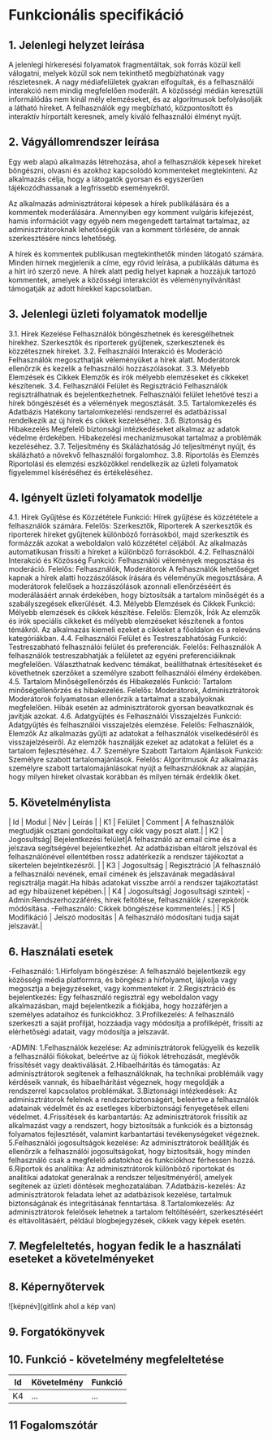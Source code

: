 # Funkcionális specifikáció
## 1. Jelenlegi helyzet leírása
A jelenlegi hírkeresési folyamatok fragmentáltak, sok forrás közül kell válogatni, melyek közül sok nem tekinthető megbízhatónak vagy részletesnek. A nagy médiafelületek gyakran elfogultak, és a felhasználói interakció nem mindig megfelelően moderált. A közösségi médián keresztüli informálódás nem kínál mély elemzéseket, és az algoritmusok befolyásolják a látható híreket. A felhasználók egy megbízható, központosított és interaktív hírportált keresnek, amely kiváló felhasználói élményt nyújt.
## 2. Vágyállomrendszer leírása
Egy web alapú alkalmazás létrehozása, ahol a felhasználók képesek híreket böngészni, olvasni és azokhoz kapcsolódó kommenteket megtekinteni. Az alkalmazás célja, hogy a látogatók gyorsan és egyszerűen tájékozódhassanak a legfrissebb eseményekről.

Az alkalmazás adminisztrátorai képesek a hírek publikálására és a kommentek moderálására. Amennyiben egy komment vulgáris kifejezést, hamis információt vagy egyéb nem megengedett tartalmat tartalmaz, az adminisztrátoroknak lehetőségük van a komment törlésére, de annak szerkesztésére nincs lehetőség.

A hírek és kommentek publikusan megtekinthetők minden látogató számára. Minden hírnek megjelenik a címe, egy rövid leírása, a publikálás dátuma és a hírt író szerző neve. A hírek alatt pedig helyet kapnak a hozzájuk tartozó kommentek, amelyek a közösségi interakciót és véleménynyilvánítást támogatják az adott hírekkel kapcsolatban.
## 3. Jelenlegi üzleti folyamatok modellje
3.1. Hírek Kezelése
Felhasználók böngészhetnek és keresgélhetnek hírekhez.
Szerkesztők és riporterek gyűjtenek, szerkesztenek és közzétesznek híreket.
3.2. Felhasználói Interakció és Moderáció
Felhasználók megoszthatják véleményüket a hírek alatt.
Moderátorok ellenőrzik és kezelik a felhasználói hozzászólásokat.
3.3. Mélyebb Elemzések és Cikkek
Elemzők és írók mélyebb elemzéseket és cikkeket készítenek.
3.4. Felhasználói Felület és Regisztráció
Felhasználók regisztrálhatnak és bejelentkezhetnek.
Felhasználói felület lehetővé teszi a hírek böngészését és a vélemények megosztását.
3.5. Tartalomkezelés és Adatbázis
Hatékony tartalomkezelési rendszerrel és adatbázissal rendelkezik az új hírek és cikkek kezeléséhez.
3.6. Biztonság és Hibakezelés
Megfelelő biztonsági intézkedéseket alkalmaz az adatok védelme érdekében.
Hibakezelési mechanizmusokat tartalmaz a problémák kezeléséhez.
3.7. Teljesítmény és Skálázhatóság
Jó teljesítményt nyújt, és skálázható a növekvő felhasználói forgalomhoz.
3.8. Riportolás és Elemzés
Riportolási és elemzési eszközökkel rendelkezik az üzleti folyamatok figyelemmel kíséréséhez és értékeléséhez.

## 4. Igényelt üzleti folyamatok modellje
4.1. Hírek Gyűjtése és Közzététele
Funkció: Hírek gyűjtése és közzététele a felhasználók számára.
Felelős: Szerkesztők, Riporterek
A szerkesztők és riporterek híreket gyűjtenek különböző forrásokból, majd szerkesztik és formázzák azokat a weboldalon való közzététel céljából. Az alkalmazás automatikusan frissíti a híreket a különböző forrásokból.
4.2. Felhasználói Interakció és Közösség
Funkció: Felhasználói vélemények megosztása és moderáció.
Felelős: Felhasználók, Moderátorok
A felhasználók lehetőséget kapnak a hírek alatti hozzászólások írására és véleményük megosztására. A moderátorok felelősek a hozzászólások azonnali ellenőrzéséért és moderálásáért annak érdekében, hogy biztosítsák a tartalom minőségét és a szabályszegések elkerülését.
4.3. Mélyebb Elemzések és Cikkek
Funkció: Mélyebb elemzések és cikkek készítése.
Felelős: Elemzők, Írók
Az elemzők és írók speciális cikkeket és mélyebb elemzéseket készítenek a fontos témákról. Az alkalmazás kiemeli ezeket a cikkeket a főoldalon és a releváns kategóriákban.
4.4. Felhasználói Felület és Testreszabhatóság
Funkció: Testreszabható felhasználói felület és preferenciák.
Felelős: Felhasználók
A felhasználók testreszabhatják a felületet az egyéni preferenciáiknak megfelelően. Választhatnak kedvenc témákat, beállíthatnak értesítéseket és követhetnek szerzőket a személyre szabott felhasználói élmény érdekében.
4.5. Tartalom Minőségellenőrzés és Hibakezelés
Funkció: Tartalom minőségellenőrzés és hibakezelés.
Felelős: Moderátorok, Adminisztrátorok
Moderátorok folyamatosan ellenőrzik a tartalmat a szabályoknak megfelelően. Hibák esetén az adminisztrátorok gyorsan beavatkoznak és javítják azokat.
4.6. Adatgyűjtés és Felhasználói Visszajelzés
Funkció: Adatgyűjtés és felhasználói visszajelzés elemzése.
Felelős: Felhasználók, Elemzők
Az alkalmazás gyűjti az adatokat a felhasználók viselkedéséről és visszajelzéseiről. Az elemzők használják ezeket az adatokat a felület és a tartalom fejlesztéséhez.
4.7. Személyre Szabott Tartalom Ajánlások
Funkció: Személyre szabott tartalomajánlások.
Felelős: Algoritmusok
Az alkalmazás személyre szabott tartalomajánlásokat nyújt a felhasználóknak az alapján, hogy milyen híreket olvastak korábban és milyen témák érdeklik őket.

## 5. Követelménylista

| Id | Modul | Név | Leírás |
| K1 | Felület | Comment | A felhasználók megtudják osztani gondoltaikat egy cikk vagy poszt alatt.|
| K2 | Jogosultság| Bejelentkezési felület|A felhasználó az email címe és a jelszava segítségével bejelentkezhet. Az adatbázisban eltárolt jelszóval és felhasználónével ellentétben rossz adatérkezik a rendszer tájékoztat a sikertelen bejelntkezésről. |
| K3 | Jogosultság | Regisztráció |A felhasználó a felhasználói nevének, email címének és jelszavának megadásával regisztrálja magát.Ha hibás adatokat visszbe arról a rendszer tajákoztatást ad egy hibaüzenet képében.|
| K4 | Jogosultság| Jogosultsági szintek| -Admin:Rendszerhozzáférés, hírek feltöltése, felhasználók / szerepkörök módósítása. -Felhasználó: Cikkek böngészése kommentelés.|
| K5 | Modifikáció | Jelszó modosítás | A felhasználó módosítani tudja saját jelszavát.|

## 6. Használati esetek
-Felhasználó:
1.Hírfolyam böngészése: A felhasználó bejelentkezik egy közösségi média platformra, és böngészi a hírfolyamot, lájkolja vagy megosztja a bejegyzéseket, vagy kommenteket ír.
2.Regisztráció és bejelentkezés: Egy felhasználó regisztrál egy weboldalon vagy alkalmazásban, majd bejelentkezik a fiókjába, hogy hozzáférjen a személyes adataihoz és funkciókhoz.
3.Profilkezelés: A felhasználó szerkeszti a saját profilját, hozzáadja vagy módosítja a profilképét, frissíti az elérhetőségi adatait, vagy módosítja a jelszavát.

-ADMIN: 
1.Felhasználók kezelése: Az adminisztrátorok felügyelik és kezelik a felhasználói fiókokat, beleértve az új fiókok létrehozását, meglévők frissítését vagy deaktiválását.
2.Hibaelhárítás és támogatás: Az adminisztrátorok segítenek a felhasználóknak, ha technikai problémáik vagy kérdéseik vannak, és hibaelhárítást végeznek, hogy megoldják a rendszerrel kapcsolatos problémákat.
3.Biztonsági intézkedések: Az adminisztrátorok felelnek a rendszerbiztonságért, beleértve a felhasználók adatainak védelmét és az esetleges kiberbiztonsági fenyegetések elleni védelmet.
4.Frissítések és karbantartás: Az adminisztrátorok frissítik az alkalmazást vagy a rendszert, hogy biztosítsák a funkciók és a biztonság folyamatos fejlesztését, valamint karbantartási tevékenységeket végeznek.
5.Felhasználói jogosultságok kezelése: Az adminisztrátorok beállítják és ellenőrzik a felhasználói jogosultságokat, hogy biztosítsák, hogy minden felhasználó csak a megfelelő adatokhoz és funkciókhoz férhessen hozzá.
6.Riportok és analitika: Az adminisztrátorok különböző riportokat és analitikai adatokat generálnak a rendszer teljesítményéről, amelyek segítenek az üzleti döntések meghozatalában.
7.Adatbázis-kezelés: Az adminisztrátorok feladata lehet az adatbázisok kezelése, tartalmuk biztonságának és integritásának fenntartása.
8.Tartalomkezelés: Az adminisztrátorok felelősek lehetnek a tartalom feltöltéséért, szerkesztéséért és eltávolításáért, például blogbejegyzések, cikkek vagy képek esetén.

## 7. Megfeleltetés, hogyan fedik le a használati eseteket a követelményeket

## 8. Képernyőtervek

![képnév](gitlink ahol a kép van)

## 9. Forgatókönyvek

## 10. Funkció - követelmény megfeleltetése

| Id | Követelmény | Funkció |
| :---: | --- | --- |
| K4 | ... | ... |

## 11 Fogalomszótár